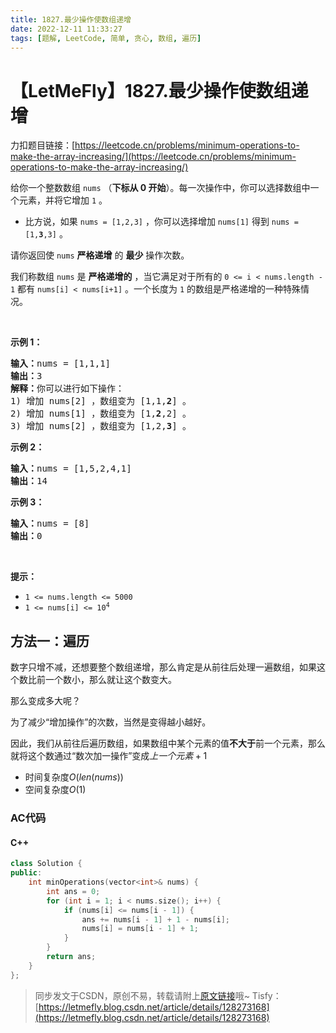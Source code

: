 ```yaml
---
title: 1827.最少操作使数组递增
date: 2022-12-11 11:33:27
tags: [题解, LeetCode, 简单, 贪心, 数组, 遍历]
---
```


# 【LetMeFly】1827.最少操作使数组递增

力扣题目链接：[https://leetcode.cn/problems/minimum-operations-to-make-the-array-increasing/](https://leetcode.cn/problems/minimum-operations-to-make-the-array-increasing/)

<p>给你一个整数数组 <code>nums</code> （<strong>下标从 0 开始</strong>）。每一次操作中，你可以选择数组中一个元素，并将它增加 <code>1</code> 。</p>

<ul>
	<li>比方说，如果 <code>nums = [1,2,3]</code> ，你可以选择增加 <code>nums[1]</code> 得到 <code>nums = [1,<b>3</b>,3]</code> 。</li>
</ul>

<p>请你返回使 <code>nums</code> <strong>严格递增</strong> 的 <strong>最少</strong> 操作次数。</p>

<p>我们称数组 <code>nums</code> 是 <strong>严格递增的</strong> ，当它满足对于所有的 <code>0 &lt;= i &lt; nums.length - 1</code> 都有 <code>nums[i] &lt; nums[i+1]</code> 。一个长度为 <code>1</code> 的数组是严格递增的一种特殊情况。</p>

<p> </p>

<p><strong>示例 1：</strong></p>

<pre><b>输入：</b>nums = [1,1,1]
<b>输出：</b>3
<b>解释：</b>你可以进行如下操作：
1) 增加 nums[2] ，数组变为 [1,1,<strong>2</strong>] 。
2) 增加 nums[1] ，数组变为 [1,<strong>2</strong>,2] 。
3) 增加 nums[2] ，数组变为 [1,2,<strong>3</strong>] 。
</pre>

<p><strong>示例 2：</strong></p>

<pre><b>输入：</b>nums = [1,5,2,4,1]
<b>输出：</b>14
</pre>

<p><strong>示例 3：</strong></p>

<pre><b>输入：</b>nums = [8]
<b>输出：</b>0
</pre>

<p> </p>

<p><strong>提示：</strong></p>

<ul>
	<li><code>1 &lt;= nums.length &lt;= 5000</code></li>
	<li><code>1 &lt;= nums[i] &lt;= 10<sup>4</sup></code></li>
</ul>


    
## 方法一：遍历

数字只增不减，还想要整个数组递增，那么肯定是从前往后处理一遍数组，如果这个数比前一个数小，那么就让这个数变大。

那么变成多大呢？

为了减少“增加操作”的次数，当然是变得越小越好。

因此，我们从前往后遍历数组，如果数组中某个元素的值**不大于**前一个元素，那么就将这个数通过“数次加一操作”变成$上一个元素+1$

+ 时间复杂度$O(len(nums))$
+ 空间复杂度$O(1)$

### AC代码

#### C++

```cpp
class Solution {
public:
    int minOperations(vector<int>& nums) {
        int ans = 0;
        for (int i = 1; i < nums.size(); i++) {
            if (nums[i] <= nums[i - 1]) {
                ans += nums[i - 1] + 1 - nums[i];
                nums[i] = nums[i - 1] + 1;
            }
        }
        return ans;
    }
};
```

> 同步发文于CSDN，原创不易，转载请附上[原文链接](https://blog.letmefly.xyz/2022/12/11/LeetCode%201827.%E6%9C%80%E5%B0%91%E6%93%8D%E4%BD%9C%E4%BD%BF%E6%95%B0%E7%BB%84%E9%80%92%E5%A2%9E/)哦~
> Tisfy：[https://letmefly.blog.csdn.net/article/details/128273168](https://letmefly.blog.csdn.net/article/details/128273168)
